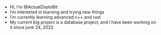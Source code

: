-  Hi, I’m @ActualZeptoBit
-  I’m interested in learning and trying new things
-  I’m currently learning advanced c++ and rust
-  My current big project is a database project, and I have been working on it since june 24, 2022

<!---
ActualZeptoBit/ActualZeptoBit is a ✨ special ✨ repository because its `README.md` (this file) appears on your GitHub profile.
You can click the Preview link to take a look at your changes.
--->
